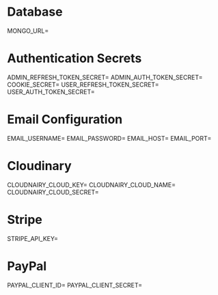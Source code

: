 # Database

MONGO_URL=

# Authentication Secrets

ADMIN_REFRESH_TOKEN_SECRET=
ADMIN_AUTH_TOKEN_SECRET=
COOKIE_SECRET=
USER_REFRESH_TOKEN_SECRET=
USER_AUTH_TOKEN_SECRET=

# Email Configuration

EMAIL_USERNAME=
EMAIL_PASSWORD=
EMAIL_HOST=
EMAIL_PORT=

# Cloudinary

CLOUDNAIRY_CLOUD_KEY=
CLOUDNAIRY_CLOUD_NAME=
CLOUDNAIRY_CLOUD_SECRET=

# Stripe

STRIPE_API_KEY=

# PayPal

PAYPAL_CLIENT_ID=
PAYPAL_CLIENT_SECRET=
